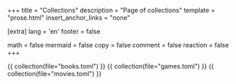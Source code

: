 +++
title = "Collections"
description = "Page of collections"
template = "prose.html"
insert_anchor_links = "none"

[extra]
lang = 'en'
footer = false

math = false
mermaid = false
copy = false
comment = false
reaction = false
+++

{{ collection(file="books.toml") }}
{{ collection(file="games.toml") }}
{{ collection(file="movies.toml") }}
